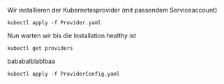 Wir installieren der Kubernetesprovider (mit passendem Serviceaccount)

~~~
kubectl apply -f Provider.yaml
~~~

Nun warten wir bis die Installation healthy ist
~~~
kubectl get providers
~~~

bababalblablbaa

~~~
kubectl apply -f ProviderConfig.yaml
~~~
